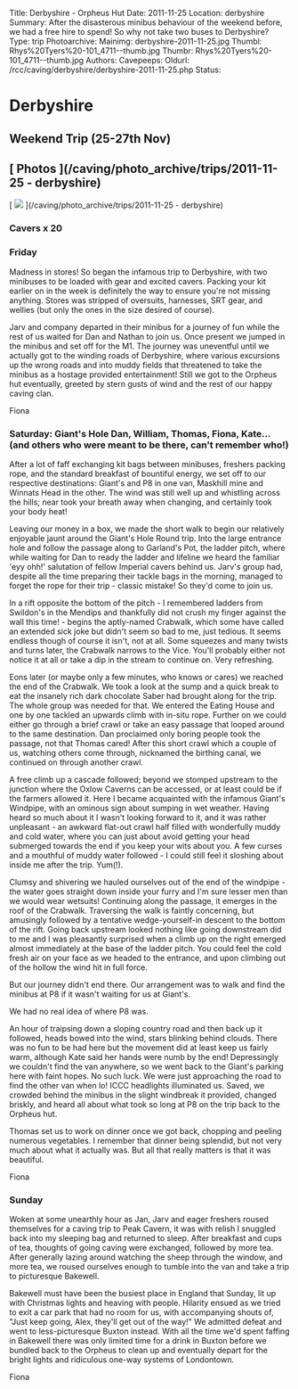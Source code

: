 Title: Derbyshire - Orpheus Hut
Date: 2011-11-25
Location: derbyshire
Summary: After the disasterous minibus behaviour of the weekend before, we had a free hire to spend! So why not take two buses to Derbyshire?
Type: trip
Photoarchive:
Mainimg: derbyshire-2011-11-25.jpg
Thumbl: Rhys%20Tyers%20-101_4711--thumb.jpg
Thumbr: Rhys%20Tyers%20-101_4711--thumb.jpg
Authors: 
Cavepeeps:
Oldurl: /rcc/caving/derbyshire/derbyshire-2011-11-25.php
Status:

#  Derbyshire 

##  Weekend Trip (25-27th Nov) 

##  [ Photos ](/caving/photo_archive/trips/2011-11-25 - derbyshire)

[ ![](derbyshire-2011-11-25.jpg) ](/caving/photo_archive/trips/2011-11-25 - derbyshire)

###  Cavers x 20 

###  Friday 

Madness in stores! So began the infamous trip to Derbyshire, with two minibuses to be loaded with gear and excited cavers. Packing your kit earlier on in the week is definitely the way to ensure you're not missing anything. Stores was stripped of oversuits, harnesses, SRT gear, and wellies (but only the ones in the size desired of course). 

Jarv and company departed in their minibus for a journey of fun while the rest of us waited for Dan and Nathan to join us. Once present we jumped in the minibus and set off for the M1. The journey was uneventful until we actually got to the winding roads of Derbyshire, where various excursions up the wrong roads and into muddy fields that threatened to take the minibus as a hostage provided entertainment! Still we got to the Orpheus hut eventually, greeted by stern gusts of wind and the rest of our happy caving clan. 

Fiona 

###  Saturday: Giant's Hole Dan, William, Thomas, Fiona, Kate... (and others who were meant to be there, can't remember who!) 

After a lot of faff exchanging kit bags between minibuses, freshers packing rope, and the standard breakfast of bountiful energy, we set off to our respective destinations: Giant's and P8 in one van, Maskhill mine and Winnats Head in the other. The wind was still well up and whistling across the hills; near took your breath away when changing, and certainly took your body heat! 

Leaving our money in a box, we made the short walk to begin our relatively enjoyable jaunt around the Giant's Hole Round trip. Into the large entrance hole and follow the passage along to Garland's Pot, the ladder pitch, where while waiting for Dan to ready the ladder and lifeline we heard the familiar 'eyy ohh!' salutation of fellow Imperial cavers behind us. Jarv's group had, despite all the time preparing their tackle bags in the morning, managed to forget the rope for their trip - classic mistake! So they'd come to join us. 

In a rift opposite the bottom of the pitch - I remembered ladders from Swildon's in the Mendips and thankfully did not crush my finger against the wall this time! - begins the aptly-named Crabwalk, which some have called an extended sick joke but didn't seem so bad to me, just tedious. It seems endless though of course it isn't, not at all. Some squeezes and many twists and turns later, the Crabwalk narrows to the Vice. You'll probably either not notice it at all or take a dip in the stream to continue on. Very refreshing. 

Eons later (or maybe only a few minutes, who knows or cares) we reached the end of the Crabwalk. We took a look at the sump and a quick break to eat the insanely rich dark chocolate Saber had brought along for the trip. The whole group was needed for that. We entered the Eating House and one by one tackled an upwards climb with in-situ rope. Further on we could either go through a brief crawl or take an easy passage that looped around to the same destination. Dan proclaimed only boring people took the passage, not that Thomas cared! After this short crawl which a couple of us, watching others come through, nicknamed the birthing canal, we continued on through another crawl. 

A free climb up a cascade followed; beyond we stomped upstream to the junction where the Oxlow Caverns can be accessed, or at least could be if the farmers allowed it. Here I became acquainted with the infamous Giant's Windpipe, with an ominous sign about sumping in wet weather. Having heard so much about it I wasn't looking forward to it, and it was rather unpleasant - an awkward flat-out crawl half filled with wonderfully muddy and cold water, where you can just about avoid getting your head submerged towards the end if you keep your wits about you. A few curses and a mouthful of muddy water followed - I could still feel it sloshing about inside me after the trip. Yum(!). 

Clumsy and shivering we hauled ourselves out of the end of the windpipe - the water goes straight down inside your furry and I'm sure lesser men than we would wear wetsuits! Continuing along the passage, it emerges in the roof of the Crabwalk. Traversing the walk is faintly concerning, but amusingly followed by a tentative wedge-yourself-in descent to the bottom of the rift. Going back upstream looked nothing like going downstream did to me and I was pleasantly surprised when a climb up on the right emerged almost immediately at the base of the ladder pitch. You could feel the cold fresh air on your face as we headed to the entrance, and upon climbing out of the hollow the wind hit in full force. 

But our journey didn't end there. Our arrangement was to walk and find the minibus at P8 if it wasn't waiting for us at Giant's. 

We had no real idea of where P8 was. 

An hour of traipsing down a sloping country road and then back up it followed, heads bowed into the wind, stars blinking behind clouds. There was no fun to be had here but the movement did at least keep us fairly warm, although Kate said her hands were numb by the end! Depressingly we couldn't find the van anywhere, so we went back to the Giant's parking here with faint hopes. No such luck. We were just approaching the road to find the other van when lo! ICCC headlights illuminated us. Saved, we crowded behind the minibus in the slight windbreak it provided, changed briskly, and heard all about what took so long at P8 on the trip back to the Orpheus hut. 

Thomas set us to work on dinner once we got back, chopping and peeling numerous vegetables. I remember that dinner being splendid, but not very much about what it actually was. But all that really matters is that it was beautiful. 

Fiona 

###  Sunday 

Woken at some unearthly hour as Jan, Jarv and eager freshers roused themselves for a caving trip to Peak Cavern, it was with relish I snuggled back into my sleeping bag and returned to sleep. After breakfast and cups of tea, thoughts of going caving were exchanged, followed by more tea. After generally lazing around watching the sheep through the window, and more tea, we roused ourselves enough to tumble into the van and take a trip to picturesque Bakewell. 

Bakewell must have been the busiest place in England that Sunday, lit up with Christmas lights and heaving with people. Hilarity ensued as we tried to exit a car park that had no room for us, with accompanying shouts of, "Just keep going, Alex, they'll get out of the way!" We admitted defeat and went to less-picturesque Buxton instead. With all the time we'd spent faffing in Bakewell there was only limited time for a drink in Buxton before we bundled back to the Orpheus to clean up and eventually depart for the bright lights and ridiculous one-way systems of Londontown. 

Fiona 

